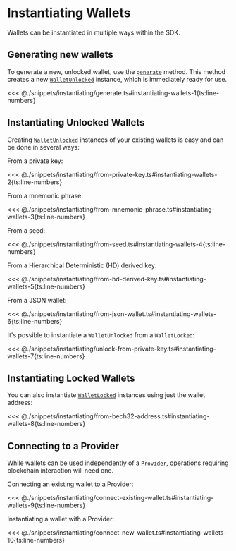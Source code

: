 # Instantiating Wallets

Wallets can be instantiated in multiple ways within the SDK.

## Generating new wallets

To generate a new, unlocked wallet, use the [`generate`](https://fuels-ts-docs-api.vercel.app/classes/_fuel_ts_account.Wallet.html#generate) method. This method creates a new [`WalletUnlocked`](https://fuels-ts-docs-api.vercel.app/classes/_fuel_ts_account.WalletUnlocked.html) instance, which is immediately ready for use.

<<< @./snippets/instantiating/generate.ts#instantiating-wallets-1{ts:line-numbers}

## Instantiating Unlocked Wallets

Creating [`WalletUnlocked`](https://fuels-ts-docs-api.vercel.app/classes/_fuel_ts_account.WalletUnlocked.html) instances of your existing wallets is easy and can be done in several ways:

From a private key:

<<< @./snippets/instantiating/from-private-key.ts#instantiating-wallets-2{ts:line-numbers}

From a mnemonic phrase:

<<< @./snippets/instantiating/from-mnemonic-phrase.ts#instantiating-wallets-3{ts:line-numbers}

From a seed:

<<< @./snippets/instantiating/from-seed.ts#instantiating-wallets-4{ts:line-numbers}

From a Hierarchical Deterministic (HD) derived key:

<<< @./snippets/instantiating/from-hd-derived-key.ts#instantiating-wallets-5{ts:line-numbers}

From a JSON wallet:

<<< @./snippets/instantiating/from-json-wallet.ts#instantiating-wallets-6{ts:line-numbers}

It's possible to instantiate a `WalletUnlocked` from a `WalletLocked`:

<<< @./snippets/instantiating/unlock-from-private-key.ts#instantiating-wallets-7{ts:line-numbers}

## Instantiating Locked Wallets

You can also instantiate [`WalletLocked`](https://fuels-ts-docs-api.vercel.app/classes/_fuel_ts_account.WalletLocked.html) instances using just the wallet address:

<<< @./snippets/instantiating/from-bech32-address.ts#instantiating-wallets-8{ts:line-numbers}

## Connecting to a Provider

While wallets can be used independently of a [`Provider`](https://fuels-ts-docs-api.vercel.app/classes/_fuel_ts_account.Provider.html), operations requiring blockchain interaction will need one.

Connecting an existing wallet to a Provider:

<<< @./snippets/instantiating/connect-existing-wallet.ts#instantiating-wallets-9{ts:line-numbers}

Instantiating a wallet with a Provider:

<<< @./snippets/instantiating/connect-new-wallet.ts#instantiating-wallets-10{ts:line-numbers}

